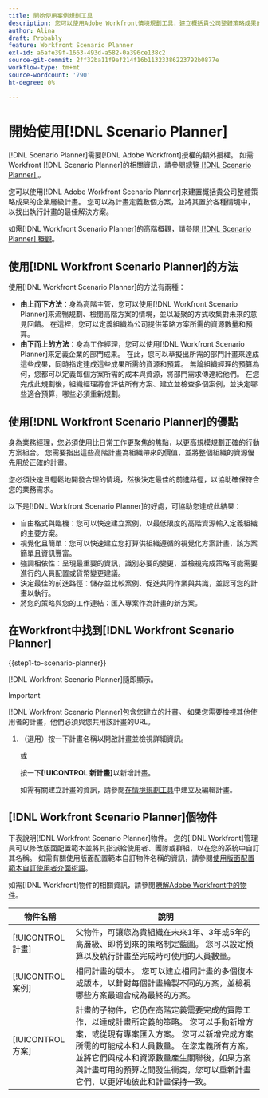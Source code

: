 ```yaml
---
title: 開始使用案例規劃工具
description: 您可以使用Adobe Workfront情境規劃工具，建立概括貴公司整體策略成果的企業層級計畫。 您可以為計畫定義數個方案，並將其置於各種情境中，以找出執行計畫的最佳解決方案。
author: Alina
draft: Probably
feature: Workfront Scenario Planner
exl-id: a6afe39f-1663-493d-a582-0a396ce138c2
source-git-commit: 2ff32ba11f9ef214f16b11323386223792b0877e
workflow-type: tm+mt
source-wordcount: '790'
ht-degree: 0%

---
```


# 開始使用[!DNL Scenario Planner]

[!DNL Scenario Planner]需要[!DNL Adobe Workfront]授權的額外授權。 如需Workfront [!DNL Scenario Planner]的相關資訊，請參閱[總覽 [!DNL Scenario Planner] &#x200B;](../scenario-planner/scenario-planner-overview.md)。

您可以使用[!DNL Adobe Workfront Scenario Planner]來建置概括貴公司整體策略成果的企業層級計畫。 您可以為計畫定義數個方案，並將其置於各種情境中，以找出執行計畫的最佳解決方案。

如需[!DNL Workfront Scenario Planner]的高階概觀，請參閱[&#x200B; [!DNL Scenario Planner] 概觀](../scenario-planner/scenario-planner-overview.md)。

## 使用[!DNL Workfront Scenario Planner]的方法

使用[!DNL Workfront Scenario Planner]的方法有兩種：

* **由上而下方法**：身為高階主管，您可以使用[!DNL Workfront Scenario Planner]來流暢規劃、檢閱高階方案的情境，並以凝聚的方式收集對未來的意見回饋。 在這裡，您可以定義組織為公司提供策略方案所需的資源數量和預算。
* **由下而上的方法**：身為工作經理，您可以使用[!DNL Workfront Scenario Planner]來定義企業的部門成果。 在此，您可以草擬出所需的部門計畫來達成這些成果，同時指定達成這些成果所需的資源和預算。 無論組織經理的預算為何，您都可以定義每個方案所需的成本與資源，將部門需求傳達給他們。 在您完成此規劃後，組織經理將會評估所有方案、建立並檢查多個案例，並決定哪些適合預算，哪些必須重新規劃。

## 使用[!DNL Workfront Scenario Planner]的優點

身為業務經理，您必須使用比日常工作更聚焦的焦點，以更高規模規劃正確的行動方案組合。 您需要指出這些高階計畫為組織帶來的價值，並將整個組織的資源優先用於正確的計畫。

您必須快速且輕鬆地開發合理的情境，然後決定最佳的前進路徑，以協助確保符合您的業務需求。

以下是[!DNL Workfront Scenario Planner]的好處，可協助您達成此結果：

* 自由格式與臨機：您可以快速建立案例，以最低限度的高階資源輸入定義組織的主要方案。
* 視覺化且簡單：您可以快速建立您打算供組織遵循的視覺化方案計畫，該方案簡單且資訊豐富。
* 強調相依性：呈現最重要的資訊，識別必要的變更，並檢視完成策略可能需要進行的人員配置或貨幣變更建議。
* 決定最佳的前進路徑：儲存並比較案例、促進共同作業與共識，並認可您的計畫以執行。
* 將您的策略與您的工作連結：匯入專案作為計畫的新方案。

## 在Workfront中找到[!DNL Workfront Scenario Planner]

{{step1-to-scenario-planner}}

<!--drafted for Shell: or click the **Main Menu** <insert icon> in the upper-left corner, if it's available.-->

[!DNL Workfront Scenario Planner]隨即顯示。

>[!IMPORTANT]
>
>[!DNL Workfront Scenario Planner]包含您建立的計畫。 如果您需要檢視其他使用者的計畫，他們必須與您共用該計畫的URL。

1. （選用）按一下計畫名稱以開啟計畫並檢視詳細資訊。

   或

   按一下&#x200B;**[!UICONTROL 新計畫]**&#x200B;以新增計畫。

   如需有關建立計畫的資訊，請參閱[在情境規劃工具](../scenario-planner/create-and-edit-plans.md)中建立及編輯計畫。

## [!DNL Workfront Scenario Planner]個物件

下表說明[!DNL Workfront Scenario Planner]物件。 您的[!DNL Workfront]管理員可以修改版面配置範本並將其指派給使用者、團隊或群組，以在您的系統中自訂其名稱。 如需有關使用版面配置範本自訂物件名稱的資訊，請參閱[使用版面配置範本自訂使用者介面術語](../administration-and-setup/customize-workfront/use-layout-templates/customize-terminology.md)。

如需[!DNL Workfront]物件的相關資訊，請參閱[瞭解Adobe Workfront中的物件](../workfront-basics/navigate-workfront/workfront-navigation/understand-objects.md)。

| 物件名稱 | 說明 |
|---|---|
| [!UICONTROL 計畫] | 父物件，可讓您為貴組織在未來1年、3年或5年的高層級、即將到來的策略制定藍圖。 您可以設定預算以及執行計畫至完成時可使用的人員數量。 |
| [!UICONTROL 案例] | 相同計畫的版本。 您可以建立相同計畫的多個復本或版本，以針對每個計畫繪製不同的方案，並檢視哪些方案最適合成為最終的方案。 |
| [!UICONTROL 方案] | 計畫的子物件，它仍在高階定義需要完成的實際工作，以達成計畫所定義的策略。 您可以手動新增方案，或從現有專案匯入方案。 您可以新增完成方案所需的可能成本和人員數量。 在您定義所有方案，並將它們與成本和資源數量產生關聯後，如果方案與計畫可用的預算之間發生衝突，您可以重新計畫它們，以更好地彼此和計畫保持一致。 |
